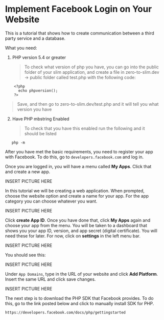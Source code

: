 # Implement Facebook Login on Your Website
This is a tutorial that shows how to create communication between a third party service and a database.

What you need:

1. PHP version 5.4 or greater
    >To check what version of php you have, you can go into the public folder of your slim application, and create a file in
    >zero-to-slim.dev -> public folder called test.php with the following code:
  ```
      <?php
        echo phpversion();
      ?>
  ```

   >Save, and then go to zero-to-slim.dev/test.php and it will tell you what version you have
   
2. Have PHP mbstring Enabled
    >To check that you have this enabled run the following and it should be listed
  ```
     php -m 
  ```

After you have met the basic requirements, you need to register your app with Facebook. To do this, go to ```developers.facebook.com```
and log in. 

Once you are logged in, you will have a menu called **My Apps**. Click that and create a new app.


INSERT PICTURE HERE


In this tutorial we will be creating a web application. When prompted, choose the website option and create a name for your app. For the app category you can choose whatever you want.


INSERT PICTURE HERE


Click **create App ID**. Once you have done that, click **My Apps** again and choose your app from the menu. You will be taken to a dashboard that shows you your app ID, version, and app secret (digital certificate). You will need these for later. For now, click on **settings** in the left menu bar.


INSERT PICTURE HERE


You should see this:


INSERT PICTURE HERE


Under ```App Domains```, type in the URL of your website and click **Add Platform**. Insert the same URL and click save changes.


INSERT PICTURE HERE


The next step is to download the PHP SDK that Facebook provides. To do this, go to the link posted below and click to manually install SDK for PHP.

```https://developers.facebook.com/docs/php/gettingstarted                                                            ```
